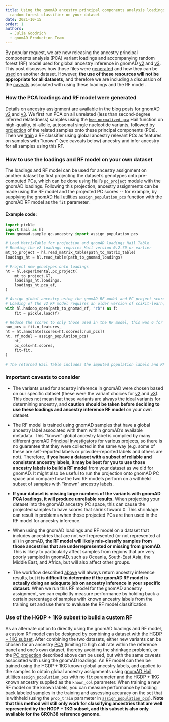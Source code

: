```yaml
---
title: Using the gnomAD ancestry principal components analysis loadings and
  random forest classifier on your dataset
date: 2021-10-15
order: 1
authors:
  - Julia Goodrich
  - gnomAD Production Team
---
```

By popular request, we are now releasing the ancestry principal components analysis (PCA) variant loadings and accompanying random forest (RF) model used for global ancestry inference in gnomAD [v2](https://gnomad.broadinstitute.org/downloads#v2-ancestry-classification) and [v3](https://gnomad.broadinstitute.org/downloads#v3-ancestry-classification). This post discusses how those files were [generated](#how-the-pca-loadings-and-rf-model-were-generated) and how they can be [used](#how-to-use-the-loadings-and-rf-model-on-your-own-dataset) on another dataset. However, **the use of these resources will not be appropriate for all datasets**, and therefore we are including a discussion of the [caveats](#important-caveats-to-consider) associated with using these loadings and the RF model.
<!-- end_excerpt -->
### How the PCA loadings and RF model were generated

Details on ancestry assignment are available in the blog posts for gnomAD [v2](https://gnomad.broadinstitute.org/news/2018-10-gnomad-v2-1/#global-ancestry-assignment) and [v3](https://gnomad.broadinstitute.org/news/2020-10-gnomad-v3-1-new-content-methods-annotations-and-data-availability/#ancestry-inference). We first run PCA on all unrelated (less than second-degree inferred relatedness) samples using the [`hwe_normalized_pca`](https://hail.is/docs/0.2/methods/genetics.html#hail.methods.hwe_normalized_pca) Hail function on high-quality, bi-allelic, autosomal single nucleotide variants, followed by [projection](https://hail.is/docs/0.2/experimental/index.html#hail.experimental.pc_project) of the related samples onto these principal components (PCs). Then we [train](https://broadinstitute.github.io/gnomad_methods/api_reference/sample_qc/ancestry.html#gnomad.sample_qc.ancestry.assign_population_pcs) a RF classifier using global ancestry relevant PCs as features on samples with "known" (see caveats below) ancestry and infer ancestry for all samples using this RF.

### How to use the loadings and RF model on your own dataset

The loadings and RF model can be used for ancestry assignment on another dataset by first projecting the dataset’s genotypes onto pre-computed PCs, which can be done using Hail’s [`pc_project`](https://hail.is/docs/0.2/experimental/index.html#hail.experimental.pc_project) module with the gnomAD loadings. Following this projection, ancestry assignments can be made using the RF model and the projected PC scores -- for example, by supplying the [gnomAD Hail utilities](https://pypi.org/project/gnomad/) [`assign_population_pcs`](https://broadinstitute.github.io/gnomad_methods/api_reference/sample_qc/ancestry.html?highlight=assign_population_pcs#gnomad.sample_qc.ancestry.assign_population_pcs) function with the gnomAD RF model as the `fit` parameter. 

#### Example code:
```python
import pickle
import hail as hl
from gnomad.sample_qc.ancestry import assign_population_pcs

# Load MatrixTable for projection and gnomAD loadings Hail Table
# Reading the v2 loadings requires Hail version 0.2.70 or earlier
mt_to_project = hl.read_matrix_table(path_to_matrix_table)
loadings_ht = hl.read_table(path_to_gnomad_loadings)

# Project new genotypes onto loadings
ht = hl.experimental.pc_project(
    mt_to_project.GT,
    loadings_ht.loadings,
    loadings_ht.pca_af,
)

# Assign global ancestry using the gnomAD RF model and PC project scores
# Loading of the v2 RF model requires an older version of scikit-learn, this can be installed using pip install -U scikit-learn==0.21.3
with hl.hadoop_open(path_to_gnomad_rf, "rb") as f:
    fit = pickle.load(f)

# Reduce the scores to only those used in the RF model, this was 6 for v2 and 16 for v3.1
num_pcs = fit.n_features_
ht = ht.annotate(scores=ht.scores[:num_pcs])
ht, rf_model = assign_population_pcs(
    ht,
    pc_cols=ht.scores,
    fit=fit,
)

# The returned Hail Table includes the imputed population labels and RF probabilities for each gnomAD global population
```

### Important caveats to consider

* The variants used for ancestry inference in gnomAD were chosen based on our specific dataset (these were the variant choices for [v2](https://gnomad.broadinstitute.org/news/2018-10-gnomad-v2-1/#3-relatedness-filtering) and [v3](https://gnomad.broadinstitute.org/news/2019-10-gnomad-v3-0/#defining-a-high-quality-set-of-sites-for-qc)). This does not mean that these variants are always the ideal variants for determining ancestry, and **caution should be taken before deciding to use these loadings and ancestry inference RF model** on your own dataset.

* The RF model is trained using gnomAD samples that have a global ancestry label associated with them within gnomAD’s available metadata. This “known” global ancestry label is compiled by many different gnomAD [Principal Investigators](https://gnomad.broadinstitute.org/about) for various projects, so there is no guarantee that they were collected in the same way (e.g. some of these are self-reported labels or provider-reported labels and others are not). Therefore, **if you have a dataset with a subset of reliable and consistent ancestry labels, it may be best for you to use those ancestry labels to build a RF model** from your dataset as we did for gnomAD. It might also be useful to run the projection onto gnomAD PC space and compare how the two RF models perform on a withheld subset of samples with “known” ancestry labels.

* **If your dataset is missing large numbers of the variants with gnomAD PCA loadings, it will produce unreliable results.** When projecting your dataset into the gnomAD ancestry PC space, this can cause the projected samples to have scores that shrink toward 0. This shrinkage can result in problems when those projected PCs are then used in the RF model for ancestry inference.

* When using the gnomAD loadings and RF model on a dataset that includes ancestries that are not well represented (or not represented at all) in gnomAD, **the RF model will likely mis-classify samples from those ancestries that are underrepresented or missing from gnomAD**. This is likely to particularly affect samples from regions that are very poorly sampled in gnomAD, such as Oceania, South-East Asia, the Middle East, and Africa, but will also affect other groups.

* The workflow described [above](#how-to-use-the-loadings-and-rf-model-on-your-own-dataset) will always return ancestry inference results, but **it is difficult to determine if the gnomAD RF model is actually doing an adequate job on ancestry inference in your specific dataset.** When we run this RF model for the gnomAD ancestry assignment, we can explicitly measure performance by holding back a certain percentage of samples with known ancestry labels from the training set and use them to evaluate the RF model classification.

### Use of the HGDP + 1KG subset to build a custom RF
As an alternate option to directly using the gnomAD loadings and RF model, a custom RF model can be designed by combining a dataset with the [HGDP + 1KG subset](https://gnomad.broadinstitute.org/downloads#v3-hgdp-1kg). After combining the two datasets, either new variants can be chosen for an ancestry [PCA](https://broadinstitute.github.io/gnomad_methods/api_reference/sample_qc/ancestry.html?highlight=run_pca_with_relateds#gnomad.sample_qc.ancestry.run_pca_with_relateds) (limiting to high call rate within the reference panel and one’s own dataset, thereby avoiding the shrinkage problem), or the [PC projection](https://hail.is/docs/0.2/experimental/index.html#hail.experimental.pc_project) described above can be used, but with the same caveats associated with using the gnomAD loadings. An RF model can then be trained using the HGDP + 1KG known global ancestry labels, and applied to the samples to obtain global ancestry assignments using [gnomAD Hail utilities](https://pypi.org/project/gnomad/) [`assign_population_pcs`](https://broadinstitute.github.io/gnomad_methods/api_reference/sample_qc/ancestry.html?highlight=assign_population_pcs#gnomad.sample_qc.ancestry.assign_population_pcs) with no `fit` parameter and the HGDP + 1KG known ancestry supplied as the `known_col` parameter. When training a new RF model on the known labels, you can measure performance by holding back labeled samples in the training and assessing accuracy on the set that is withheld (using the `prop_train` parameter in [`assign_population_pcs`](https://broadinstitute.github.io/gnomad_methods/api_reference/sample_qc/ancestry.html?highlight=assign_population_pcs#gnomad.sample_qc.ancestry.assign_population_pcs)). **Note that this method will still only work for classifying ancestries that are well represented by the HGDP + 1KG subset, and this subset is also only available for the GRCh38 reference genome.**
